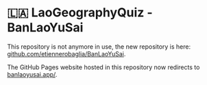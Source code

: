 # 🇱🇦 LaoGeographyQuiz - BanLaoYuSai

This repository is not anymore in use, the new repository is here: [github.com/etiennerobaglia/BanLaoYuSai](https://github.com/etiennerobaglia/BanLaoYuSai).

The GitHub Pages website hosted in this repository now redirects to [banlaoyusai.app/](https://banlaoyusai.app/).